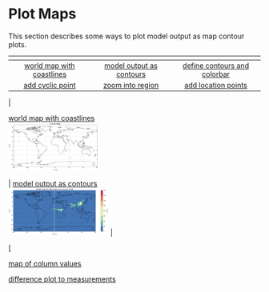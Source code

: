 # Plot Maps

This section describes some ways to plot model output as map contour plots.

| <!-- -->    | <!-- -->    | <!-- --> | 
|:----------:|:-------------:|:------:|
| [world map with coastlines](jupyter_notebook_examples/plot_map_basic.md) |  [model output as contours](jupyter_notebook_examples/plot_map_basic_co.md) | [define contours and colorbar](https://nbviewer.jupyter.org/github/NCAR/CAM-chem/blob/master/docs/jupyter_notebook_examples/plot_map.ipynb) |
| [add cyclic point](https://nbviewer.jupyter.org/github/NCAR/CAM-chem/blob/master/docs/jupyter_notebook_examples/plot_map.ipynb) |  [zoom into region](https://nbviewer.jupyter.org/github/NCAR/CAM-chem/blob/master/docs/jupyter_notebook_examples/plot_map.ipynb)  | [add location points](https://nbviewer.jupyter.org/github/NCAR/CAM-chem/blob/master/docs/jupyter_notebook_examples/plot_map.ipynb)  |


| <p>[world map with coastlines <br> <img src="jupyter_notebook_examples/plot_map_basic_files/plot_map_basic_5_0.png" width="180px">](jupyter_notebook_examples/plot_map_basic.md) </p>| [model output as contours <br> <img src="jupyter_notebook_examples/plot_map_basic_co_files/plot_map_basic_co_9_0.png" width="200px">](jupyter_notebook_examples/plot_map_basic_co.md) |



[





[map of column values]()

[difference plot to measurements]()

